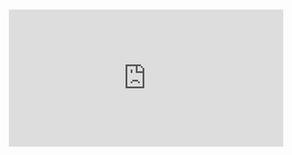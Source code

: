 <div style="position:relative;padding-bottom:48%; margin:10px">
    <iframe src="https://www.youtube.com/embed/tGBizM7TcOg?start=0" frameborder="0" allow="accelerometer; autoplay; encrypted-media; gyroscope; picture-in-picture" allowfullscreen 
    	style="position:absolute;width:100%;height:100%;"></iframe>
</div>
